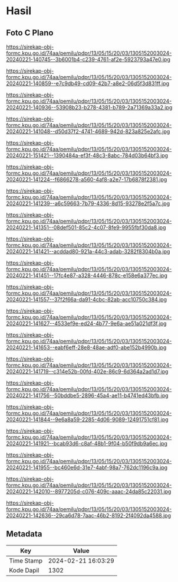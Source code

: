 # Hasil

## Foto C Plano

https://sirekap-obj-formc.kpu.go.id/74aa/pemilu/pdpr/13/05/15/20/03/1305152003024-20240221-140745--3b6001b4-c239-4761-af2e-5923793a47e0.jpg

https://sirekap-obj-formc.kpu.go.id/74aa/pemilu/pdpr/13/05/15/20/03/1305152003024-20240221-140859--e7c9db49-cd09-42b7-a8e2-06d5f3d831ff.jpg

https://sirekap-obj-formc.kpu.go.id/74aa/pemilu/pdpr/13/05/15/20/03/1305152003024-20240221-140936--53908b23-b278-4381-b789-2a71369a33a2.jpg

https://sirekap-obj-formc.kpu.go.id/74aa/pemilu/pdpr/13/05/15/20/03/1305152003024-20240221-141048--d50d37f2-4741-4689-942d-823a825e2afc.jpg

https://sirekap-obj-formc.kpu.go.id/74aa/pemilu/pdpr/13/05/15/20/03/1305152003024-20240221-151421--1390484a-ef3f-48c3-8abc-784d03b64bf3.jpg

https://sirekap-obj-formc.kpu.go.id/74aa/pemilu/pdpr/13/05/15/20/03/1305152003024-20240221-141224--f6866278-a560-4af8-a2e7-17b6878f2381.jpg

https://sirekap-obj-formc.kpu.go.id/74aa/pemilu/pdpr/13/05/15/20/03/1305152003024-20240221-141239--a6c59663-7b79-4336-8d15-93278e2f5a7c.jpg

https://sirekap-obj-formc.kpu.go.id/74aa/pemilu/pdpr/13/05/15/20/03/1305152003024-20240221-141351--08def501-85c2-4c07-8fe9-9955fbf30da8.jpg

https://sirekap-obj-formc.kpu.go.id/74aa/pemilu/pdpr/13/05/15/20/03/1305152003024-20240221-141421--acddad80-921a-44c3-adab-3282f8304b0a.jpg

https://sirekap-obj-formc.kpu.go.id/74aa/pemilu/pdpr/13/05/15/20/03/1305152003024-20240221-141451--17fc4e87-a328-4446-878c-e158e6a377ec.jpg

https://sirekap-obj-formc.kpu.go.id/74aa/pemilu/pdpr/13/05/15/20/03/1305152003024-20240221-141557--37f2f66a-da91-4cbc-82ab-acc10750c384.jpg

https://sirekap-obj-formc.kpu.go.id/74aa/pemilu/pdpr/13/05/15/20/03/1305152003024-20240221-141627--4533ef9e-ed24-4b77-9e6a-ae51a021df3f.jpg

https://sirekap-obj-formc.kpu.go.id/74aa/pemilu/pdpr/13/05/15/20/03/1305152003024-20240221-141653--eabf6eff-28e8-48ae-adf0-abe152b4990b.jpg

https://sirekap-obj-formc.kpu.go.id/74aa/pemilu/pdpr/13/05/15/20/03/1305152003024-20240221-141719--c314e52b-00fd-402e-86c9-6d364a2ad1d7.jpg

https://sirekap-obj-formc.kpu.go.id/74aa/pemilu/pdpr/13/05/15/20/03/1305152003024-20240221-141756--50bddbe5-2896-45a4-ae11-b4741ed43bfb.jpg

https://sirekap-obj-formc.kpu.go.id/74aa/pemilu/pdpr/13/05/15/20/03/1305152003024-20240221-141844--9e6a8a59-2285-4d06-9089-12491751cf81.jpg

https://sirekap-obj-formc.kpu.go.id/74aa/pemilu/pdpr/13/05/15/20/03/1305152003024-20240221-141921--bcab93d6-c8af-48b1-9f04-b50f9db9a6ec.jpg

https://sirekap-obj-formc.kpu.go.id/74aa/pemilu/pdpr/13/05/15/20/03/1305152003024-20240221-141955--bc460e6d-31e7-4abf-98a7-762dc1196c9a.jpg

https://sirekap-obj-formc.kpu.go.id/74aa/pemilu/pdpr/13/05/15/20/03/1305152003024-20240221-142010--8977205d-c076-409c-aaac-24da85c22031.jpg

https://sirekap-obj-formc.kpu.go.id/74aa/pemilu/pdpr/13/05/15/20/03/1305152003024-20240221-142636--29ca6d78-7aac-46b2-8192-2f4092da4588.jpg


## Metadata

| Key        | Value               |
| ---------- | ------------------- |
| Time Stamp | 2024-02-21 16:03:29 |
| Kode Dapil | 1302                |




